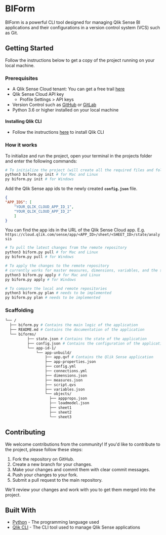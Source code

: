 # BIForm

BIForm is a powerful CLI tool designed for managing Qlik Sense BI applications and their configurations in a version control system (VCS) such as Git.

## Getting Started

Follow the instructions below to get a copy of the project running on your local machine.

### Prerequisites

- A Qlik Sense Cloud tenant: You can get a free trail [here](https://www.qlik.com/us/products/qlik-cloud)
- Qlik Sense Cloud API key 
  - Profile Settings > API keys
- Version Control such as [GitHub](https://github.com/) or [GitLab](https://about.gitlab.com/)
- Python 3.6 or higher installed on your local machine

#### Installing Qlik CLI

- Follow the instructions [here](https://qlik.dev/toolkits/qlik-cli/install-qlik-cli) to install Qlik CLI

### How it works

To initialize and run the project, open your terminal in the projects folder and enter the following commands:

```bash
# To initialize the project (will create all the required files and folders)
python3 biform.py init # for Mac and Linux
py biform.py init # for Windows
```

Add the Qlik Sense app ids to the newly created **`config.json`** file.
  
  ```json
  {
  "APP_IDS": [
      "YOUR_QLIK_CLOUD_APP_ID_1",
      "YOUR_QLIK_CLOUD_APP_ID_2"
      ]
}
```
You can find the app ids in the URL of the Qlik Sense Cloud app. E.g. ```https://cloud.qlik.com/sense/app/<APP_ID>/sheet/<SHEET_ID>/state/analysis```

```bash
# To pull the latest changes from the remote repository
python3 biform.py pull # for Mac and Linux
py biform.py pull # for Windows
```

```bash
# To apply the changes to the remote repository
# currently works for master measures, dimensions, variables, and the script
python3 biform.py apply # for Mac and Linux
py biform.py apply # for Windows
```

```bash
# To compare the local and remote repositories
python3 biform.py plan # needs to be implemented
py biform.py plan # needs to be implemented
```

### Scaffolding

```bash
└── /
  ├── biform.py # Contains the main logic of the application
  ├── README.md # Contains the documentation of the application
  └── biforms/
          ├── state.json # Contains the state of the application
          ├── config.json # Contains the configuration of the application (e.g. Qlik Sense Cloud API key and tenant)
          └── app-id-1/
              └── app-unbuild/
                  ├── app.qvf # Contains the Qlik Sense application
                  ├── app-properties.json
                  ├── config.yml
                  ├── connections.yml
                  ├── dimensions.json
                  ├── measures.json
                  ├── script.qvs
                  ├── variables.json
                  └── objects/
                    ├── appprops.json
                    ├── loadmodel.json
                    ├── sheet1
                    ├── sheet2
                    └── sheet3
```

## Contributing

We welcome contributions from the community! If you'd like to contribute to the project, please follow these steps:

1. Fork the repository on GitHub.
2. Create a new branch for your changes.
3. Make your changes and commit them with clear commit messages.
4. Push your changes to your fork.
5. Submit a pull request to the main repository.

We'll review your changes and work with you to get them merged into the project.

## Built With

- [Python](https://www.python.org/) - The programming language used
- [Qlik CLI](https://qlik.dev/toolkits/qlik-cli/) - The CLI tool used to manage Qlik Sense applications
